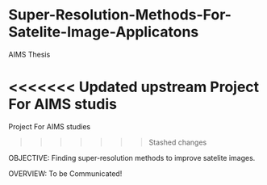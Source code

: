 # Super-Resolution-Methods-For-Satelite-Image-Applicatons
AIMS Thesis

<<<<<<< Updated upstream
Project For AIMS studis
=======
Project For AIMS studies

>>>>>>> Stashed changes

OBJECTIVE: Finding super-resolution methods to improve satelite images.

OVERVIEW: To be Communicated!
